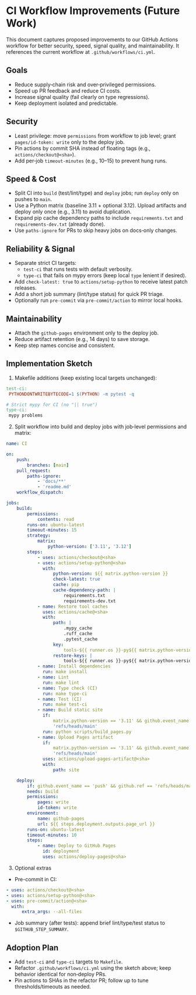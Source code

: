 # CI Workflow Improvements (Future Work)

This document captures proposed improvements to our GitHub Actions workflow for better security, speed, signal
quality, and maintainability. It references the current workflow at `.github/workflows/ci.yml`.

## Goals

- Reduce supply‑chain risk and over‑privileged permissions.
- Speed up PR feedback and reduce CI costs.
- Increase signal quality (fail clearly on type regressions).
- Keep deployment isolated and predictable.

## Security

- Least privilege: move `permissions` from workflow to job level; grant `pages/id-token: write` only to the
  deploy job.
- Pin actions by commit SHA instead of floating tags (e.g., `actions/checkout@<sha>`).
- Add per‑job `timeout-minutes` (e.g., 10–15) to prevent hung runs.

## Speed & Cost

- Split CI into `build` (test/lint/type) and `deploy` jobs; run `deploy` only on pushes to `main`.
- Use a Python matrix (baseline 3.11 + optional 3.12). Upload artifacts and deploy only once (e.g., 3.11) to
  avoid duplication.
- Expand pip cache dependency paths to include `requirements.txt` and `requirements-dev.txt` (already done).
- Use `paths-ignore` for PRs to skip heavy jobs on docs‑only changes.

## Reliability & Signal

- Separate strict CI targets:
    - `test-ci` that runs tests with default verbosity.
    - `type-ci` that fails on mypy errors (keep local `type` lenient if desired).
- Add `check-latest: true` to `actions/setup-python` to receive latest patch releases.
- Add a short job summary (lint/type status) for quick PR triage.
- Optionally run `pre-commit` via `pre-commit/action` to mirror local hooks.

## Maintainability

- Attach the `github-pages` environment only to the deploy job.
- Reduce artifact retention (e.g., 14 days) to save storage.
- Keep step names concise and consistent.

## Implementation Sketch

1. Makefile additions (keep existing local targets unchanged):

```Makefile
test-ci:
 PYTHONDONTWRITEBYTECODE=1 $(PYTHON) -m pytest -q

# Strict mypy for CI (no "|| true")
type-ci:
 mypy problems
```

2. Split workflow into build and deploy jobs with job‑level permissions and matrix:

```yaml
name: CI

on:
    push:
        branches: [main]
    pull_request:
        paths-ignore:
            - 'docs/**'
            - 'readme.md'
    workflow_dispatch:

jobs:
    build:
        permissions:
            contents: read
        runs-on: ubuntu-latest
        timeout-minutes: 15
        strategy:
            matrix:
                python-version: ['3.11', '3.12']
        steps:
            - uses: actions/checkout@<sha>
            - uses: actions/setup-python@<sha>
              with:
                  python-version: ${{ matrix.python-version }}
                  check-latest: true
                  cache: pip
                  cache-dependency-path: |
                      requirements.txt
                      requirements-dev.txt
            - name: Restore tool caches
              uses: actions/cache@<sha>
              with:
                  path: |
                      .mypy_cache
                      .ruff_cache
                      .pytest_cache
                  key:
                      tools-${{ runner.os }}-py${{ matrix.python-version }}-${{ hashFiles('pyproject.toml') }}
                  restore-keys: |
                      tools-${{ runner.os }}-py${{ matrix.python-version }}-
            - name: Install dependencies
              run: make install
            - name: Lint
              run: make lint
            - name: Type check (CI)
              run: make type-ci
            - name: Test (CI)
              run: make test-ci
            - name: Build static site
              if:
                  matrix.python-version == '3.11' && github.event_name == 'push' && github.ref ==
                  'refs/heads/main'
              run: python scripts/build_pages.py
            - name: Upload Pages artifact
              if:
                  matrix.python-version == '3.11' && github.event_name == 'push' && github.ref ==
                  'refs/heads/main'
              uses: actions/upload-pages-artifact@<sha>
              with:
                  path: site

    deploy:
        if: github.event_name == 'push' && github.ref == 'refs/heads/main'
        needs: build
        permissions:
            pages: write
            id-token: write
        environment:
            name: github-pages
            url: ${{ steps.deployment.outputs.page_url }}
        runs-on: ubuntu-latest
        timeout-minutes: 10
        steps:
            - name: Deploy to GitHub Pages
              id: deployment
              uses: actions/deploy-pages@<sha>
```

3. Optional extras

- Pre-commit in CI:

```yaml
- uses: actions/checkout@<sha>
- uses: actions/setup-python@<sha>
- uses: pre-commit/action@<sha>
  with:
      extra_args: --all-files
```

- Job summary (after tests): append brief lint/type/test status to `$GITHUB_STEP_SUMMARY`.

## Adoption Plan

- Add `test-ci` and `type-ci` targets to `Makefile`.
- Refactor `.github/workflows/ci.yml` using the sketch above; keep behavior identical for non‑deploy PRs.
- Pin actions to SHAs in the refactor PR; follow up to tune thresholds/timeouts as needed.

